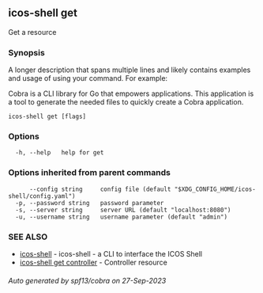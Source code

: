 ## icos-shell get

Get a resource

### Synopsis

A longer description that spans multiple lines and likely contains examples
and usage of using your command. For example:

Cobra is a CLI library for Go that empowers applications.
This application is a tool to generate the needed files
to quickly create a Cobra application.

```
icos-shell get [flags]
```

### Options

```
  -h, --help   help for get
```

### Options inherited from parent commands

```
      --config string     config file (default "$XDG_CONFIG_HOME/icos-shell/config.yaml")
  -p, --password string   password parameter
  -s, --server string     server URL (default "localhost:8080")
  -u, --username string   username parameter (default "admin")
```

### SEE ALSO

* [icos-shell](icos-shell.md)	 - icos-shell - a CLI to interface the ICOS Shell
* [icos-shell get controller](icos-shell_get_controller.md)	 - Controller resource

###### Auto generated by spf13/cobra on 27-Sep-2023
